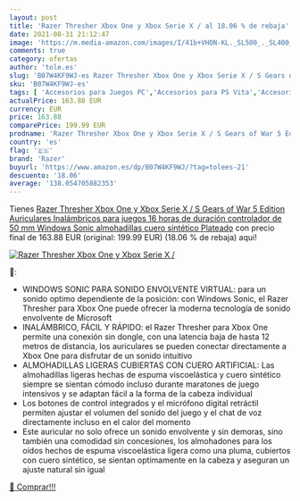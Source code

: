 ```yaml
---
layout: post
title: 'Razer Thresher Xbox One y Xbox Serie X / al 18.06 % de rebaja'
date: 2021-08-31 21:12:47
image: 'https://m.media-amazon.com/images/I/41b+VHON-KL._SL500_._SL400_.jpg'
comments: true
category: ofertas
author: 'tole.es'
slug: 'B07W4KF9WJ-es Razer Thresher Xbox One y Xbox Serie X / S Gears of War 5...'
sku: 'B07W4KF9WJ-es'
tags: [ 'Accesorios para Juegos PC','Accesorios para PS Vita','Accesorios para Xbox 360','Auriculares gaming para PC','Auriculares gaming para PS Vita','Auriculares gaming para Xbox 360','Auriculares para equipo de audio','Auriculares y accesorios','Electrónica','Hardware y juegos para PS Vita','Hardware y juegos para Xbox 360','Juegos y Accesorios para PC','Sistemas heredados','Sistemas heredados de PlayStation','Sistemas heredados de Xbox','Videojuegos','razer','xbox', ]
actualPrice: 163.88 EUR
currency: EUR
price: 163.88
comparePrice: 199.99 EUR
prodname: 'Razer Thresher Xbox One y Xbox Serie X / S Gears of War 5 Edition Auriculares Inalámbricos para juegos 16 horas de duración controlador de 50 mm Windows Sonic almohadillas cuero sintético Plateado'
country: 'es'
flag: '🇪🇸'
brand: 'Razer'
buyurl: 'https://www.amazon.es/dp/B07W4KF9WJ/?tag=tolees-21'
descuento: '18.06'
average: '138.054705882353'
---
```


Tienes [Razer Thresher Xbox One y Xbox Serie X / S Gears of War 5 Edition Auriculares Inalámbricos para juegos 16 horas de duración controlador de 50 mm Windows Sonic almohadillas cuero sintético Plateado](https://www.amazon.es/dp/B07W4KF9WJ/?tag=tolees-21) con precio final de  163.88 EUR (original: 199.99 EUR) (18.06 %  de rebaja) aqui!

[![Razer Thresher Xbox One y Xbox Serie X /](https://m.media-amazon.com/images/I/41b+VHON-KL._SL500_._SL400_.jpg)](https://www.amazon.es/dp/B07W4KF9WJ/?tag=tolees-21)

🔎:

- WINDOWS SONIC PARA SONIDO ENVOLVENTE VIRTUAL: para un sonido optimo dependiente de la posición: con Windows Sonic, el Razer Thresher para Xbox One puede ofrecer la moderna tecnología de sonido envolvente de Microsoft
- INALÁMBRICO, FÁCIL Y RÁPIDO: el Razer Thresher para Xbox One permite una conexión sin dongle, con una latencia baja de hasta 12 metros de distancia, los auriculares se pueden conectar directamente a Xbox One para disfrutar de un sonido intuitivo
- ALMOHADILLAS LIGERAS CUBIERTAS CON CUERO ARTIFICIAL: Las almohadillas ligeras hechas de espuma viscoelástica y cuero sintético siempre se sientan cómodo incluso durante maratones de juego intensivos y se adaptan fácil a la forma de la cabeza individual
- Los botones de control integrados y el micrófono digital retráctil permiten ajustar el volumen del sonido del juego y el chat de voz directamente incluso en el calor del momento
- Este auricular no solo ofrece un sonido envolvente y sin demoras, sino también una comodidad sin concesiones, los almohadones para los oídos hechos de espuma viscoelástica ligera como una pluma, cubiertos con cuero sintético, se sientan optimamente en la cabeza y aseguran un ajuste natural sin igual

[🛒 Comprar!!!](https://www.amazon.es/dp/B07W4KF9WJ/?tag=tolees-21)
